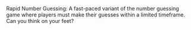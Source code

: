 Rapid Number Guessing: A fast-paced variant of the number guessing game where players must make their guesses within a limited timeframe. Can you think on your feet?